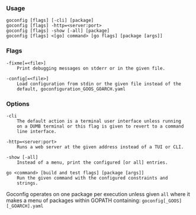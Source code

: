 ### Usage

	goconfig [flags] [-cli] [package]
	goconfig [flags] -http=<server:port>
	goconfig [flags] -show [-all] [package]
	goconfig [flags] <[go] command> [go flags] [package [args]]

### Flags

	-fixme[=<file>]
		Print debugging messages on stderr or in the given file.

	-config[=<file>]
		Load configuration from stdin or the given file instead of the
		default, goconfiguration_GOOS_GOARCH.yaml

### Options

	-cli
		The default action is a terminal user interface unless running
		on a DUMB terminal or this flag is given to revert to a command
		line interface.

	-http=<server:port>
		Runs a web server at the given address instead of a TUI or CLI.

	-show [-all]
		Instead of a menu, print the configured [or all] entries.

	go <command> [build and test flags] [package [args]]
		Run the given command with the configured constraints and
		strings.

Goconfig operates on one package per execution unless given `all`
where it makes a menu of packages within GOPATH containing:
`goconfig[_GOOS][_GOARCH].yaml`
